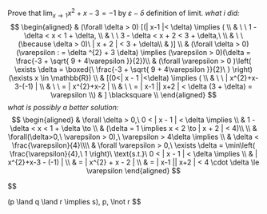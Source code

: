 Prove that $\lim_{ x \to 1 }x^{2}+x-3=-1$ by $\varepsilon-\delta$ definition of limit.
*what i did:*
$$
\begin{aligned}  & (\forall \delta > 0) [(| x-1 |< \delta) \implies ( \\
 & \ \ 1 - \delta < x < 1 + \delta, \\
 & \ \ 3 - \delta < x + 2 < 3 + \delta,\  \\
 & \ \ (\because \delta > 0)\ |  x + 2 | < 3 + \delta\\
 & )] \\
 & (\forall \delta > 0)(\varepsilon : = \delta ^{2} + 3 \delta) \implies (\varepsilon > 0)(\delta = \frac{-3 + \sqrt{ 9 + 4\varepsilon }}{2})\\
 & (\forall \varepsilon > 0 )\left( \exists \delta = \boxed{\ \frac{-3 + \sqrt{ 9 + 4\varepsilon }}{2}\ } \right)(\exists x \in \mathbb{R}) \\
 & [(0<| x - 1 |<\delta) \implies ( \\
 & \ \ | x^{2}+x-3-(-1) |  \\
 & \ \ = | x^{2}+x-2 |  \\
 & \ \ = | x-1 || x+2 | < \delta (3 + \delta) = \varepsilon  \\)
 & ] \blacksquare \\
\end{aligned}
$$
*what is possibly a better solution:*
$$
\begin{aligned}
 & \forall \delta > 0,\ 0 < | x - 1 | < \delta \implies \\
 & 1 - \delta < x < 1 + \delta \to \\
 & (\delta = 1 \implies x < 2 \to |  x + 2 | < 4)\\ \\
 & \forall(\delta>0,\ \varepsilon > 0),\ \varepsilon > 4\delta \implies  \\
 & \delta < \frac{\varepsilon}{4}\\\\
 & \forall \varepsilon > 0,\ \exists \delta = \min\left( \frac{\varepsilon}{4},\ 1 \right)\ \text{s.t.}\ 0 < | x - 1 | < \delta \implies  \\
 & | x^{2}+x-3 - (-1) | \\
 & = | x^{2} + x - 2 | \\
 & = | x-1 || x+2 | < 4 \cdot \delta \le \varepsilon
\end{aligned}
$$

$$

$$
$$
(p \land q \land r \implies s), p, \lnot r 
$$
